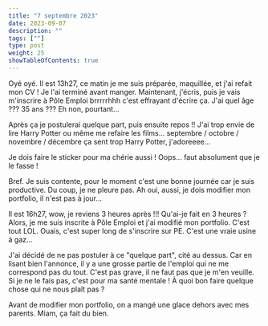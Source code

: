 ```yaml
---
title: "7 septembre 2023"
date: 2023-09-07
description: ""
tags: [""]
type: post
weight: 25
showTableOfContents: true
---
```


Oyé oyé. Il est 13h27, ce matin je me suis préparée, maquillée, et j'ai refait mon CV ! Je l'ai terminé avant manger. Maintenant, j'écris, puis je vais m'inscrire à Pôle Emploi brrrrrhhh c'est effrayant d'écrire ça. J'ai quel âge ??? 35 ans ??? Eh non, pourtant...

Après ça je postulerai quelque part, puis ensuite repos !! J'ai trop envie de lire Harry Potter ou même me refaire les films... septembre / octobre / novembre / décembre ça sent trop Harry Potter, j'adoreeee...

Je dois faire le sticker pour ma chérie aussi ! Oops... faut absolument que je le fasse !

Bref. Je suis contente, pour le moment c'est une bonne journée car je suis productive. Du coup, je ne pleure pas. Ah oui, aussi, je dois modifier mon portfolio, il n'est pas à jour...

Il est 16h27, wow, je reviens 3 heures après !!! Qu'ai-je fait en 3 heures ? Alors, je me suis inscrite à Pôle Emploi et j'ai modifié mon portfolio. C'est tout LOL. Ouais, c'est super long de s'inscrire sur PE. C'est une vraie usine à gaz...

J'ai décidé de ne pas postuler à ce "quelque part", cité au dessus. Car en lisant bien l'annonce, il y a une grosse partie de l'emploi qui ne me correspond pas du tout. C'est pas grave, il ne faut pas que je m'en veuille. Si je ne le fais pas, c'est pour ma santé mentale ! À quoi bon faire quelque chose qui ne nous plaît pas ?

Avant de modifier mon portfolio, on a mangé une glace dehors avec mes parents. Miam, ça fait du bien.